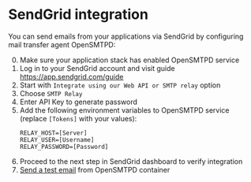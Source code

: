 # SendGrid integration

You can send emails from your applications via SendGrid by configuring mail transfer agent OpenSMTPD:

0. Make sure your application stack has enabled OpenSMTPD service
1. Log in to your SendGrid account and visit guide https://app.sendgrid.com/guide
2. Start with `Integrate using our Web API or SMTP relay` option
3. Choose `SMTP Relay`
4. Enter API Key to generate password
5. Add the following environment variables to OpenSMTPD service (replace `[Tokens]` with your values):
    ```
    RELAY_HOST=[Server]
    RELAY_USER=[Username]
    RELAY_PASSWORD=[Password]
    ```
6. Proceed to the next step in SendGrid dashboard to verify integration
7. [Send a test email](../stacks/opensmtpd/index.md#sending-test-emails-from-cli) from OpenSMTPD container
